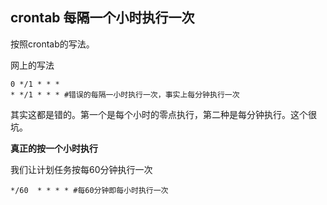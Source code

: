 ## crontab	每隔一个小时执行一次

按照crontab的写法。

网上的写法

```shell
0 */1 * * *  
* */1 * * * #错误的每隔一小时执行一次，事实上每分钟执行一次

```



其实这都是错的。第一个是每个小时的零点执行，第二种是每分钟执行。这个很坑。

**真正的按一个小时执行** 

我们让计划任务按每60分钟执行一次

```shell
*/60  * * * * #每60分钟即每小时执行一次
```


